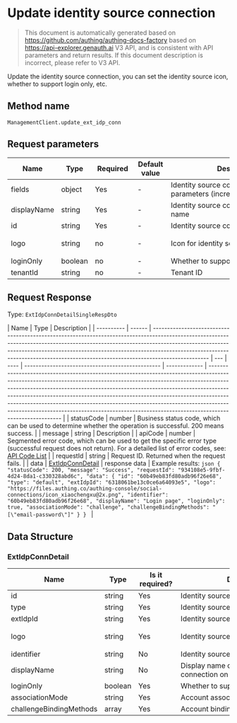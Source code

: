# Update identity source connection

<!--
Warning ⚠️:
Do not modify this document directly,
https://github.com/Authing/authing-docs-factory
Use this project to generate
-->

<LastUpdated />

> This document is automatically generated based on https://github.com/authing/authing-docs-factory based on https://api-explorer.genauth.ai V3 API, and is consistent with API parameters and return results. If this document description is incorrect, please refer to V3 API.

Update the identity source connection, you can set the identity source icon, whether to support login only, etc.

## Method name

`ManagementClient.update_ext_idp_conn`

## Request parameters

| Name        | Type    | <div style="width:80px">Required</div> | <div style="width:60px">Default value</div> | <div style="width:300px">Description</div>                              | <div style="width:200px">Example value</div>                                          |
| ----------- | ------- | -------------------------------------- | ------------------------------------------- | ----------------------------------------------------------------------- | ------------------------------------------------------------------------------------- |
| fields      | object  | Yes                                    | -                                           | Identity source connection custom parameters (incremental modification) | `{"clientId":"clientId"}`                                                             |
| displayName | string  | Yes                                    | -                                           | Identity source connection display name                                 | `exampleName`                                                                         |
| id          | string  | Yes                                    | -                                           | Identity source connection ID                                           | `60b49eb83fd80adb96f26e68`                                                            |
| logo        | string  | no                                     | -                                           | Icon for identity source connection                                     | `https://files.authing.co/authing-console/social-connections/icon_xiaochengxu@2x.png` |
| loginOnly   | boolean | no                                     | -                                           | Whether to support login only                                           |                                                                                       |
| tenantId    | string  | no                                     | -                                           | Tenant ID                                                               | `60b49eb83fd80adb96f26e68`                                                            |

## Request Response

Type: `ExtIdpConnDetailSingleRespDto`

| Name       | Type   | Description                                                                                                                                                                                                                                                                                                                                  |
| ---------- | ------ | -------------------------------------------------------------------------------------------------------------------------------------------------------------------------------------------------------------------------------------------------------------------------------------------------------------------------------------------- | --- | ---- | ------------------------------------------------ | ------------- | -------------------------------------------------------------------------------------------------------------------------------------------------------------------------------------------------------------------------------------------------------------------------------------------------------------------------------------------------------------------------------------------------------------------------------------------------------------------------------------------------------------- |
| statusCode | number | Business status code, which can be used to determine whether the operation is successful. 200 means success.                                                                                                                                                                                                                                 |
| message    | string | Description                                                                                                                                                                                                                                                                                                                                  |
| apiCode    | number | Segmented error code, which can be used to get the specific error type (successful request does not return). For a detailed list of error codes, see: [API Code List](https://api-explorer.genauth.ai/?tag=group/%E5%BC%80%E5%8F%91%E5%87%86%E5%A4%87#tag/%E5%BC%80%E5%8F%91%E5%87%86%E5%A4%87/%E9%94%99%E8%AF%AF%E5%A4%84%E7%90%86/apiCode) |
| requestId  | string | Request ID. Returned when the request fails.                                                                                                                                                                                                                                                                                                 |     | data | <a href="#ExtIdpConnDetail">ExtIdpConnDetail</a> | response data | Example results: `json { "statusCode": 200, "message": "Success", "requestId": "934108e5-9fbf-4d24-8da1-c330328abd6c", "data": { "id": "60b49eb83fd80adb96f26e68", "type": "default", "extIdpId": "6318061be13c0ce6a64093e5", "logo": "https://files.authing.co/authing-console/social-connections/icon_xiaochengxu@2x.png", "identifier": "60b49eb83fd80adb96f26e68", "displayName": "Login page", "loginOnly": true, "associationMode": "challenge", "challengeBindingMethods": "[\"email-password\"]" } } ` |

## Data Structure

### <a id="ExtIdpConnDetail"></a> ExtIdpConnDetail

| Name                    | Type    | <div style="width:80px">Is it required?</div> | <div style="width:300px">Description</div>                       | <div style="width:200px">Sample value</div>                                           |
| ----------------------- | ------- | --------------------------------------------- | ---------------------------------------------------------------- | ------------------------------------------------------------------------------------- |
| id                      | string  | Yes                                           | Identity source connection id                                    | `60b49eb83fd80adb96f26e68`                                                            |
| type                    | string  | Yes                                           | Identity source connection type                                  | oidc                                                                                  |
| extIdpId                | string  | Yes                                           | Identity source ID                                               | `6318061be13c0ce6a64093e5`                                                            |
| logo                    | string  | Yes                                           | Identity source connection icon                                  | `https://files.authing.co/authing-console/social-connections/icon_xiaochengxu@2x.png` |
| identifier              | string  | No                                            | Identity source connection identifier                            | `60b49eb83fd80adb96f26e68`                                                            |
| displayName             | string  | No                                            | Display name of the identity source connection on the login page | `LoginPage`                                                                           |
| loginOnly               | boolean | Yes                                           | Whether to support only login                                    | `true`                                                                                |
| associationMode         | string  | Yes                                           | Account association mode                                         | none                                                                                  |
| challengeBindingMethods | array   | Yes                                           | Account binding method                                           | `["email-password"]`                                                                  |
